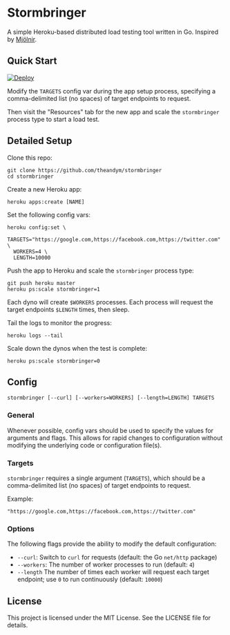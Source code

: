 # Stormbringer

A simple Heroku-based distributed load testing tool written in Go. Inspired by [Mjölnir](https://github.com/tsykoduk/Mjolnir).


## Quick Start

[![Deploy](https://www.herokucdn.com/deploy/button.png)](https://heroku.com/deploy?template=https://github.com/theandym/stormbringer)

Modify the `TARGETS` config var during the app setup process, specifying a comma-delimited list (no spaces) of target endpoints to request.

Then visit the "Resources" tab for the new app and scale the `stormbringer` process type to start a load test.


## Detailed Setup

Clone this repo:

```
git clone https://github.com/theandym/stormbringer
cd stormbringer
```

Create a new Heroku app:

```
heroku apps:create [NAME]
```

Set the following config vars:

```
heroku config:set \
  TARGETS="https://google.com,https://facebook.com,https://twitter.com" \
  WORKERS=4 \
  LENGTH=10000
```

Push the app to Heroku and scale the `stormbringer` process type:

```
git push heroku master
heroku ps:scale stormbringer=1
```

Each dyno will create `$WORKERS` processes. Each process will request the target endpoints `$LENGTH` times, then sleep.

Tail the logs to monitor the progress:

```
heroku logs --tail
```

Scale down the dynos when the test is complete:

```
heroku ps:scale stormbringer=0
```


## Config

```
stormbringer [--curl] [--workers=WORKERS] [--length=LENGTH] TARGETS
```

### General

Whenever possible, config vars should be used to specify the values for arguments and flags. This allows for rapid changes to configuration without modifying the underlying code or configuration file(s).

### Targets

`stormbringer` requires a single argument (`TARGETS`), which should be a comma-delimited list (no spaces) of target endpoints to request.

Example:

```
"https://google.com,https://facebook.com,https://twitter.com"
```

### Options

The following flags provide the ability to modify the default configuration:

  - `--curl`: Switch to `curl` for requests (default: the Go `net/http` package)
  - `--workers`: The number of worker processes to run (default: `4`)
  - `--length` The number of times each worker will request each target endpoint; use `0` to run continuously (default: `10000`)


## License

This project is licensed under the MIT License. See the LICENSE file for details.
